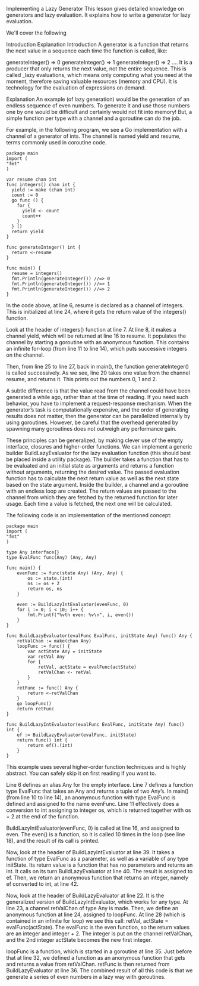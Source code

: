 Implementing a Lazy Generator
This lesson gives detailed knowledge on generators and lazy evaluation. It explains how to write a generator for lazy evaluation.

We'll cover the following

Introduction
Explanation
Introduction
A generator is a function that returns the next value in a sequence each time the function is called, like:

generateInteger() => 0
generateInteger() => 1
generateInteger() => 2
....
It is a producer that only returns the next value, not the entire sequence. This is called _lazy evaluations, which means only computing what you need at the moment, therefore saving valuable resources (memory and CPU). It is technology for the evaluation of expressions on demand.

Explanation
An example (of lazy generation) would be the generation of an endless sequence of even numbers. To generate it and use those numbers one by one would be difficult and certainly would not fit into memory! But, a simple function per type with a channel and a goroutine can do the job.

For example, in the following program, we see a Go implementation with a channel of a generator of ints. The channel is named yield and resume, terms commonly used in coroutine code.

```golang
package main
import (
"fmt"
)

var resume chan int
func integers() chan int {
  yield := make (chan int)
  count := 0
  go func () {
    for {
      yield <- count
      count++
    }
  } ()
  return yield
}

func generateInteger() int {
  return <-resume
}

func main() {
  resume = integers()
  fmt.Println(generateInteger()) //=> 0
  fmt.Println(generateInteger()) //=> 1
  fmt.Println(generateInteger()) //=> 2
}
```

In the code above, at line 6, resume is declared as a channel of integers. This is initialized at line 24, where it gets the return value of the integers() function.

Look at the header of integers() function at line 7. At line 8, it makes a channel yield, which will be returned at line 16 to resume. It populates the channel by starting a goroutine with an anonymous function. This contains an infinite for-loop (from line 11 to line 14), which puts successive integers on the channel.

Then, from line 25 to line 27, back in main(), the function generateInteger() is called successively. As we see, line 20 takes one value from the channel resume, and returns it. This prints out the numbers 0, 1 and 2.

A subtle difference is that the value read from the channel could have been generated a while ago, rather than at the time of reading. If you need such behavior, you have to implement a request-response mechanism. When the generator’s task is computationally expensive, and the order of generating results does not matter, then the generator can be parallelized internally by using goroutines. However, be careful that the overhead generated by spawning many goroutines does not outweigh any performance gain.

These principles can be generalized, by making clever use of the empty interface, closures and higher-order functions. We can implement a generic builder BuildLazyEvaluator for the lazy evaluation function (this should best be placed inside a utility package). The builder takes a function that has to be evaluated and an initial state as arguments and returns a function without arguments, returning the desired value. The passed evaluation function has to calculate the next return value as well as the next state based on the state argument. Inside the builder, a channel and a goroutine with an endless loop are created. The return values are passed to the channel from which they are fetched by the returned function for later usage. Each time a value is fetched, the next one will be calculated.

The following code is an implementation of the mentioned concept:


```golang
package main
import (
"fmt"
)

type Any interface{}
type EvalFunc func(Any) (Any, Any)

func main() {
    evenFunc := func(state Any) (Any, Any) {
        os := state.(int)
        ns := os + 2
        return os, ns
    }

    even := BuildLazyIntEvaluator(evenFunc, 0)
    for i := 0; i < 10; i++ {
        fmt.Printf("%vth even: %v\n", i, even())
    }
}

func BuildLazyEvaluator(evalFunc EvalFunc, initState Any) func() Any {
    retValChan := make(chan Any)
    loopFunc := func() {
        var actState Any = initState
        var retVal Any
        for {
            retVal, actState = evalFunc(actState)
            retValChan <- retVal
        }
    }
    retFunc := func() Any {
        return <-retValChan
    }
    go loopFunc()
    return retFunc
}

func BuildLazyIntEvaluator(evalFunc EvalFunc, initState Any) func() int {
    ef := BuildLazyEvaluator(evalFunc, initState)
    return func() int {
        return ef().(int)
    }
}
```

This example uses several higher-order function techniques and is highly abstract. You can safely skip it on first reading if you want to.

Line 6 defines an alias Any for the empty interface. Line 7 defines a function type EvalFunc that takes an Any and returns a tuple of two Any’s. In main() (from line 10 to line 14), an anonymous function with type EvalFunc is defined and assigned to the name evenFunc. Line 11 effectively does a conversion to int assigning to integer os, which is returned together with os + 2 at the end of the function.

BuildLazyIntEvaluator(evenFunc, 0) is called at line 16, and assigned to even. The even() is a function, so it is called 10 times in the loop (see line 18), and the result of its call is printed.

Now, look at the header of BuildLazyIntEvaluator at line 39. It takes a function of type EvalFunc as a parameter, as well as a variable of any type initState. Its return value is a function that has no parameters and returns an int. It calls on its turn BuildLazyEvaluator at line 40. The result is assigned to ef. Then, we return an anonymous function that returns an integer, namely ef converted to int, at line 42.

Now, look at the header of BuildLazyEvaluator at line 22. It is the generalized version of BuildLazyIntEvaluator, which works for any type. At line 23, a channel retValChan of type Any is made. Then, we define an anonymous function at line 24, assigned to loopFunc. At line 28 (which is contained in an infinite for loop) we see this call: retVal, actState = evalFunc(actState). The evalFunc is the even function, so the return values are an integer and integer + 2. The integer is put on the channel retValChan, and the 2nd integer actState becomes the new first integer.

loopFunc is a function, which is started in a goroutine at line 35. Just before that at line 32, we defined a function as an anonymous function that gets and returns a value from retValChan. retFunc is then returned from BuildLazyEvaluator at line 36. The combined result of all this code is that we generate a series of even numbers in a lazy way with goroutines.


